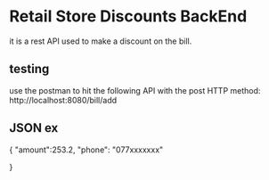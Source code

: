 # Retail Store Discounts BackEnd

it is a rest API used to make a discount on the bill.

## testing

use the postman to hit the following API with the post HTTP method: 
http://localhost:8080/bill/add

## JSON ex

{
    "amount":253.2,
    "phone": "077xxxxxxx"

}
